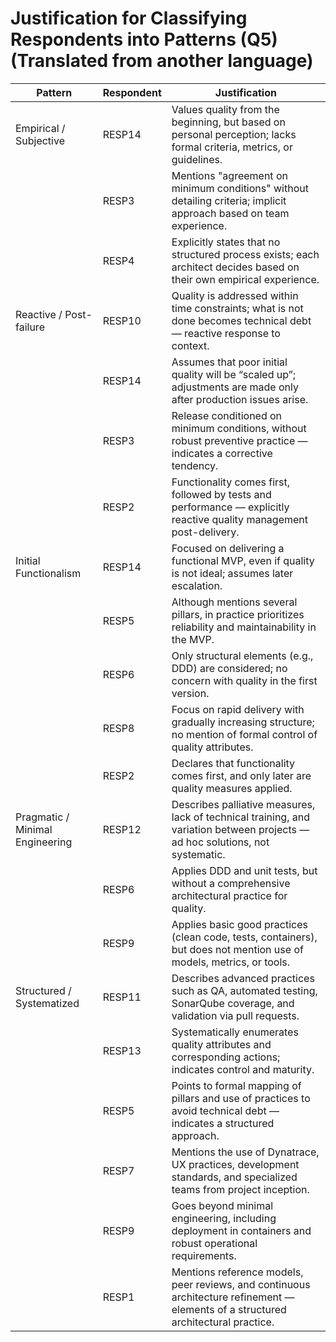 # Justification for Classifying Respondents into Patterns (Q5) (Translated from another language)

| Pattern                         | Respondent | Justification                                                                                                                      |
|---------------------------------|------------|-------------------------------------------------------------------------------------------------------------------------------------|
| Empirical / Subjective          | RESP14     | Values quality from the beginning, but based on personal perception; lacks formal criteria, metrics, or guidelines.               |
|                                 | RESP3      | Mentions "agreement on minimum conditions" without detailing criteria; implicit approach based on team experience.                |
|                                 | RESP4      | Explicitly states that no structured process exists; each architect decides based on their own empirical experience.              |
| Reactive / Post-failure         | RESP10     | Quality is addressed within time constraints; what is not done becomes technical debt — reactive response to context.             |
|                                 | RESP14     | Assumes that poor initial quality will be “scaled up”; adjustments are made only after production issues arise.                   |
|                                 | RESP3      | Release conditioned on minimum conditions, without robust preventive practice — indicates a corrective tendency.                  |
|                                 | RESP2      | Functionality comes first, followed by tests and performance — explicitly reactive quality management post-delivery.              |
| Initial Functionalism           | RESP14     | Focused on delivering a functional MVP, even if quality is not ideal; assumes later escalation.                                   |
|                                 | RESP5      | Although mentions several pillars, in practice prioritizes reliability and maintainability in the MVP.                            |
|                                 | RESP6      | Only structural elements (e.g., DDD) are considered; no concern with quality in the first version.                                |
|                                 | RESP8      | Focus on rapid delivery with gradually increasing structure; no mention of formal control of quality attributes.                  |
|                                 | RESP2      | Declares that functionality comes first, and only later are quality measures applied.                                             |
| Pragmatic / Minimal Engineering | RESP12     | Describes palliative measures, lack of technical training, and variation between projects — ad hoc solutions, not systematic.     |
|                                 | RESP6      | Applies DDD and unit tests, but without a comprehensive architectural practice for quality.                                       |
|                                 | RESP9      | Applies basic good practices (clean code, tests, containers), but does not mention use of models, metrics, or tools.             |
| Structured / Systematized       | RESP11     | Describes advanced practices such as QA, automated testing, SonarQube coverage, and validation via pull requests.                 |
|                                 | RESP13     | Systematically enumerates quality attributes and corresponding actions; indicates control and maturity.                          |
|                                 | RESP5      | Points to formal mapping of pillars and use of practices to avoid technical debt — indicates a structured approach.              |
|                                 | RESP7      | Mentions the use of Dynatrace, UX practices, development standards, and specialized teams from project inception.                 |
|                                 | RESP9      | Goes beyond minimal engineering, including deployment in containers and robust operational requirements.                         |
|                                 | RESP1      | Mentions reference models, peer reviews, and continuous architecture refinement — elements of a structured architectural practice.|

